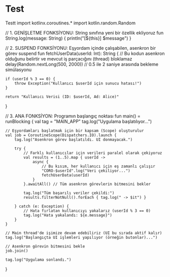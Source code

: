 # Test
Testt
import kotlinx.coroutines.*
import kotlin.random.Random

// 1. GENİŞLETME FONKSİYONU: String sınıfına yeni bir özellik ekliyoruz
fun String.log(message: String) {
    println("[${this}] $message")
}

// 2. SUSPEND FONKSİYONU: Eşyordam içinde çalışabilen, asenkron bir görev
suspend fun fetchUserData(userId: Int): String {
    // Bu kodun asenkron olduğunu belirtir ve mevcut iş parçacığını (thread) bloklamaz
    delay(Random.nextLong(500, 2000)) // 0.5 ile 2 saniye arasında bekleme simülasyonu

    if (userId % 3 == 0) {
        throw Exception("Kullanıcı $userId için sunucu hatası!")
    }

    return "Kullanıcı Verisi (ID: $userId, Ad: Alice)"
}

// 3. ANA FONKSİYON: Programın başlangıç noktası
fun main() = runBlocking {
    val tag = "MAIN_APP"
    tag.log("Uygulama başlatılıyor...")

    // Eşyordamları başlatmak için bir kapsam (Scope) oluşturulur
    val job = CoroutineScope(Dispatchers.IO).launch {
        tag.log("Asenkron görev başlatıldı. UI donmayacak.")
        
        try {
            // Farklı kullanıcılar için verileri paralel olarak çekiyoruz
            val results = (1..5).map { userId ->
                async {
                    // Bu kısım, her kullanıcı için eş zamanlı çalışır
                    "CORO-$userId".log("Veri çekiliyor...")
                    fetchUserData(userId) 
                }
            }.awaitAll() // Tüm asenkron görevlerin bitmesini bekler

            tag.log("Tüm başarılı veriler çekildi:")
            results.filterNotNull().forEach { tag.log(" -> $it") }

        } catch (e: Exception) {
            // Hata fırlatan kullanıcıyı yakalarız (userId % 3 == 0)
            tag.log("Hata yakalandı: ${e.message}")
        }
    }

    // Main thread'de işimize devam edebiliriz (UI bu sırada aktif kalır)
    tag.log("Başlangıçta UI işlemleri yapılıyor (örneğin butonlar)...")

    // Asenkron görevin bitmesini bekle
    job.join()
    
    tag.log("Uygulama sonlandı.")
}
